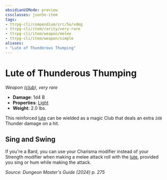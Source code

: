 ```yaml
---
obsidianUIMode: preview
cssclasses: json5e-item
tags:
- ttrpg-cli/compendium/src/5e/xdmg
- ttrpg-cli/item/rarity/very-rare
- ttrpg-cli/item/weapon/melee
- ttrpg-cli/item/weapon/simple
aliases: 
- "Lute of Thunderous Thumping"
---
```

# Lute of Thunderous Thumping
*Weapon ([club](3-Mechanics/CLI/items/club-xphb.md)), very rare*  


- **Damage**: 1d4 B
- **Properties**: [Light](3-Mechanics/CLI/rules/item-properties.md#Light)
- **Weight**: 2.0 lbs.

This reinforced [lute](3-Mechanics/CLI/items/lute-xphb.md) can be wielded as a magic Club that deals an extra `2d8` Thunder damage on a hit.

## Sing and Swing

If you're a Bard, you can use your Charisma modifier instead of your Strength modifier when making a melee attack roll with the [lute](3-Mechanics/CLI/items/lute-xphb.md), provided you sing or hum while making the attack.

*Source: Dungeon Master's Guide (2024) p. 275*